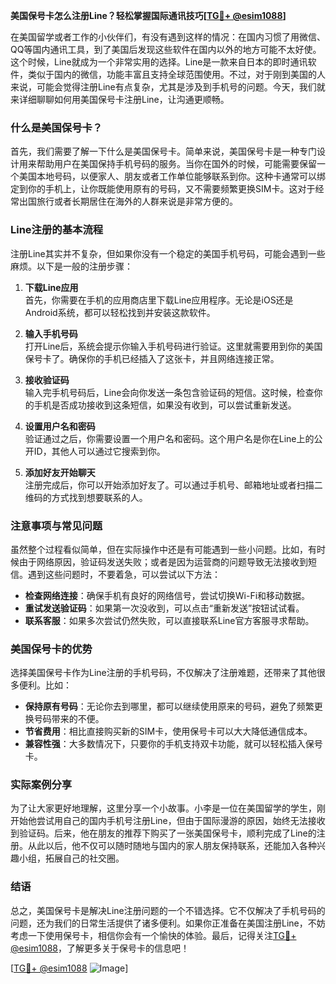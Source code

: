 **美国保号卡怎么注册Line？轻松掌握国际通讯技巧[[TG💪+ @esim1088](https://t.me/s/esim1088)]**

在美国留学或者工作的小伙伴们，有没有遇到这样的情况：在国内习惯了用微信、QQ等国内通讯工具，到了美国后发现这些软件在国内以外的地方可能不太好使。这个时候，Line就成为一个非常实用的选择。Line是一款来自日本的即时通讯软件，类似于国内的微信，功能丰富且支持全球范围使用。不过，对于刚到美国的人来说，可能会觉得注册Line有点复杂，尤其是涉及到手机号的问题。今天，我们就来详细聊聊如何用美国保号卡注册Line，让沟通更顺畅。

### 什么是美国保号卡？

首先，我们需要了解一下什么是美国保号卡。简单来说，美国保号卡是一种专门设计用来帮助用户在美国保持手机号码的服务。当你在国外的时候，可能需要保留一个美国本地号码，以便家人、朋友或者工作单位能够联系到你。这种卡通常可以绑定到你的手机上，让你既能使用原有的号码，又不需要频繁更换SIM卡。这对于经常出国旅行或者长期居住在海外的人群来说是非常方便的。

### Line注册的基本流程

注册Line其实并不复杂，但如果你没有一个稳定的美国手机号码，可能会遇到一些麻烦。以下是一般的注册步骤：

1. **下载Line应用**  
   首先，你需要在手机的应用商店里下载Line应用程序。无论是iOS还是Android系统，都可以轻松找到并安装这款软件。

2. **输入手机号码**  
   打开Line后，系统会提示你输入手机号码进行验证。这里就需要用到你的美国保号卡了。确保你的手机已经插入了这张卡，并且网络连接正常。

3. **接收验证码**  
   输入完手机号码后，Line会向你发送一条包含验证码的短信。这时候，检查你的手机是否成功接收到这条短信，如果没有收到，可以尝试重新发送。

4. **设置用户名和密码**  
   验证通过之后，你需要设置一个用户名和密码。这个用户名是你在Line上的公开ID，其他人可以通过它搜索到你。

5. **添加好友开始聊天**  
   注册完成后，你可以开始添加好友了。可以通过手机号、邮箱地址或者扫描二维码的方式找到想要联系的人。

### 注意事项与常见问题

虽然整个过程看似简单，但在实际操作中还是有可能遇到一些小问题。比如，有时候由于网络原因，验证码发送失败；或者是因为运营商的问题导致无法接收到短信。遇到这些问题时，不要着急，可以尝试以下方法：

- **检查网络连接**：确保手机有良好的网络信号，尝试切换Wi-Fi和移动数据。
- **重试发送验证码**：如果第一次没收到，可以点击“重新发送”按钮试试看。
- **联系客服**：如果多次尝试仍然失败，可以直接联系Line官方客服寻求帮助。

### 美国保号卡的优势

选择美国保号卡作为Line注册的手机号码，不仅解决了注册难题，还带来了其他很多便利。比如：

- **保持原有号码**：无论你去到哪里，都可以继续使用原来的号码，避免了频繁更换号码带来的不便。
- **节省费用**：相比直接购买新的SIM卡，使用保号卡可以大大降低通信成本。
- **兼容性强**：大多数情况下，只要你的手机支持双卡功能，就可以轻松插入保号卡。

### 实际案例分享

为了让大家更好地理解，这里分享一个小故事。小李是一位在美国留学的学生，刚开始他尝试用自己的国内手机号注册Line，但由于国际漫游的原因，始终无法接收到验证码。后来，他在朋友的推荐下购买了一张美国保号卡，顺利完成了Line的注册。从此以后，他不仅可以随时随地与国内的家人朋友保持联系，还能加入各种兴趣小组，拓展自己的社交圈。

### 结语

总之，美国保号卡是解决Line注册问题的一个不错选择。它不仅解决了手机号码的问题，还为我们的日常生活提供了诸多便利。如果你正准备在美国注册Line，不妨考虑一下使用保号卡，相信你会有一个愉快的体验。最后，记得关注[TG💪+ @esim1088](https://t.me/s/esim1088)，了解更多关于保号卡的信息吧！

[[TG💪+ @esim1088](https://t.me/s/esim1088) ![Image](https://i.postimg.cc/4NQfJmqS/Snipaste-2025-05-13-00-14-12.png)]